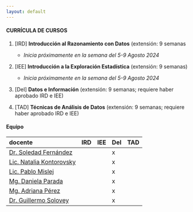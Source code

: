 ```yaml
---
layout: default
---
```


#### CURRÍCULA DE CURSOS

1. [IRD] **Introducción al Razonamiento con Datos** (extensión: 9 semanas
   - _Inicia próximamente en la semana del 5-9 Agosto 2024_
     
3. [IEE] **Introducción a la Exploración Estadística** (extensión: 9 semanas)
   - _Inicia próximamente en la semana del 5-9 Agosto 2024_
   
5. [DeI] **Datos e Información** (extensión: 9 semanas; requiere haber aprobado IRD e IEE)
   
7. [TAD] **Técnicas de Análisis de Datos** (extensión: 9 semanas; requiere haber aprobado IRD e IEE)

#### Equipo

 | docente      | IRD | IEE | DeI | TAD |
 |:-------------|:----|:----|:----|:----|
 | [Dr. Soledad Fernández](https://ic.fcen.uba.ar/institucional/integrantes/fernandezmariasoledad) |  |  | x |  |
 | [Lic. Natalia Kontorovsky](https://ic.fcen.uba.ar/institucional/integrantes/natalia-kontorovsky) |  |  | x |  |
 | [Lic. Pablo Mislej](https://mate.dm.uba.ar/~pfmislej/) |  |  | x |  |
 | [Mg. Daniela Parada](https://daniellaparada.github.io/personal/about.html) |  |  | x |  |
 | [Mg. Adriana Pérez](https://www.ic.fcen.uba.ar/ceecs/carrera/docentes/perez-adriana) |  |  | x |  |
 | [Dr. Guillermo Solovey](https://gsolovey.netlify.app/) |  |  | x |  |

<!--

 There should be whitespace between paragraphs.

 There should be whitespace between paragraphs. We recommend including a README, or a file with information about your project.

 # Header 1

 This is a normal paragraph following a header. GitHub is a code hosting platform for version control and collaboration. It lets you and others work together on projects from anywhere.

 ## Header 2

 > This is a blockquote following a header.
 >
 > When something is important enough, you do it even if the odds are not in your favor.

 ### Header 3

 ```js
 // Javascript code with syntax highlighting.
 var fun = function lang(l) {
   dateformat.i18n = require('./lang/' + l)
   return true;
 }
 ```

 ```ruby
 # Ruby code with syntax highlighting
 GitHubPages::Dependencies.gems.each do |gem, version|
   s.add_dependency(gem, "= #{version}")
 end
 ```



 *   This is an unordered list following a header.
 *   This is an unordered list following a header.
 *   This is an unordered list following a header.

 ##### Header 5

 1.  This is an ordered list following a header.
 2.  This is an ordered list following a header.
 3.  This is an ordered list following a header.

 ###### Header 6

 | head1        | head two          | three |
 |:-------------|:------------------|:------|
 | ok           | good swedish fish | nice  |
 | out of stock | good and plenty   | nice  |
 | ok           | good `oreos`      | hmm   |
 | ok           | good `zoute` drop | yumm  |

 ### There's a horizontal rule below this.

 * * *

 ### Here is an unordered list:

 *   Item foo
 *   Item bar
 *   Item baz
 *   Item zip

 ### And an ordered list:

 1.  Item one
 1.  Item two
 1.  Item three
 1.  Item four

 ### And a nested list:

 - level 1 item
   - level 2 item
   - level 2 item
     - level 3 item
     - level 3 item
 - level 1 item
   - level 2 item
   - level 2 item
   - level 2 item
 - level 1 item
   - level 2 item
   - level 2 item
 - level 1 item

 ### Small image

 ![Octocat](https://github.githubassets.com/images/icons/emoji/octocat.png)

 ### Large image

 ![Branching](https://docs.github.com/assets/cb-23923/mw-1440/images/help/repository/branching.webp)

 ### Definition lists can be used with HTML syntax.

 <dl>
 <dt>Name</dt>
 <dd>Godzilla</dd>
 <dt>Born</dt>
<// dd>1952</dd>
 <dt>Birthplace</dt>
 <dd>Japan</dd>
 <dt>Color</dt>
 <dd>Green</dd>
 </dl>

 ```
 Long, single-line code blocks should not wrap. They should horizontally scroll if they are too // long. This line should be long enough to demonstrate this.
 ```

 ```
 The final element.
 ```

-->
